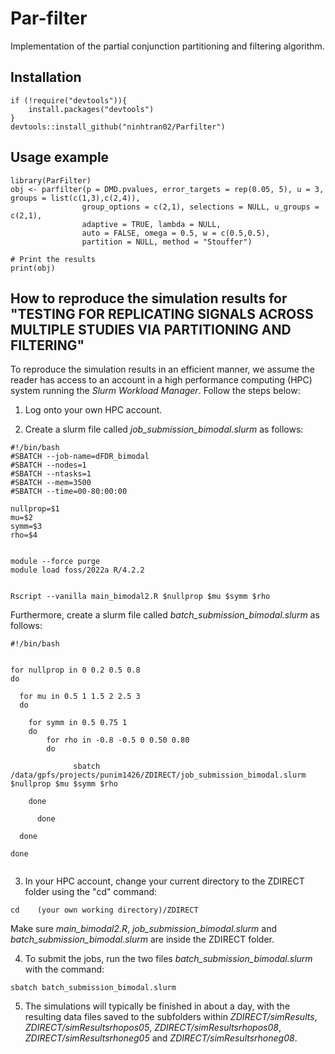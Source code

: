 # Par-filter
 Implementation of the partial conjunction partitioning and filtering algorithm.

 ## Installation
```
if (!require("devtools")){
    install.packages("devtools")
}
devtools::install_github("ninhtran02/Parfilter")
```

 ## Usage example
 ```
library(ParFilter)
obj <- parfilter(p = DMD.pvalues, error_targets = rep(0.05, 5), u = 3, groups = list(c(1,3),c(2,4)), 
                 group_options = c(2,1), selections = NULL, u_groups = c(2,1),
                 adaptive = TRUE, lambda = NULL,
                 auto = FALSE, omega = 0.5, w = c(0.5,0.5),
                 partition = NULL, method = "Stouffer")

# Print the results
print(obj)
```

## How to reproduce the simulation results for "TESTING FOR REPLICATING SIGNALS ACROSS MULTIPLE STUDIES VIA PARTITIONING AND FILTERING"
To reproduce the simulation results in an efficient manner, we assume the reader has access to an  account in a high performance computing (HPC) system running the *Slurm Workload Manager*. Follow the steps below:

1. Log onto your own HPC account.

2. Create a slurm file called *job_submission_bimodal.slurm* as follows:
```
#!/bin/bash
#SBATCH --job-name=dFDR_bimodal
#SBATCH --nodes=1
#SBATCH --ntasks=1
#SBATCH --mem=3500
#SBATCH --time=00-80:00:00

nullprop=$1
mu=$2
symm=$3
rho=$4


module --force purge
module load foss/2022a R/4.2.2


Rscript --vanilla main_bimodal2.R $nullprop $mu $symm $rho

```

Furthermore, create a slurm file called *batch_submission_bimodal.slurm* as follows:
```
#!/bin/bash


for nullprop in 0 0.2 0.5 0.8
do

  for mu in 0.5 1 1.5 2 2.5 3 
  do
  
    for symm in 0.5 0.75 1
    do
    	for rho in -0.8	-0.5 0 0.50 0.80
    	do
  
              sbatch /data/gpfs/projects/punim1426/ZDIRECT/job_submission_bimodal.slurm $nullprop $mu $symm $rho
	
  	done
    
      done
  
  done

done


``` 

3. In your HPC account, change your current directory to the ZDIRECT folder using the "cd" command:
```
cd    (your own working directory)/ZDIRECT
```
Make sure *main_bimodal2.R*, *job_submission_bimodal.slurm* and *batch_submission_bimodal.slurm* are inside the ZDIRECT folder.

4. To submit the jobs, run the two files *batch\_submission\_bimodal.slurm* with the command:
```
sbatch batch_submission_bimodal.slurm
```

5. The simulations will typically be finished in about a day, with the resulting data files saved to the subfolders within *ZDIRECT/simResults*, *ZDIRECT/simResultsrhopos05*, *ZDIRECT/simResultsrhopos08*, *ZDIRECT/simResultsrhoneg05* and *ZDIRECT/simResultsrhoneg08*.
